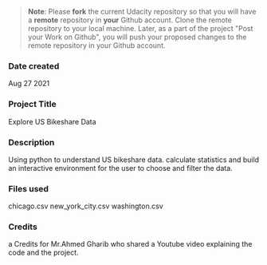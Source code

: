 >**Note**: Please **fork** the current Udacity repository so that you will have a **remote** repository in **your** Github account. Clone the remote repository to your local machine. Later, as a part of the project "Post your Work on Github", you will push your proposed changes to the remote repository in your Github account.

### Date created
Aug 27 2021

### Project Title
Explore US Bikeshare Data

### Description
Using python to understand US bikeshare data. calculate statistics and build an interactive environment for the user to choose and filter the data.

### Files used
chicago.csv
new_york_city.csv
washington.csv

### Credits
a Credits for Mr.Ahmed Gharib who shared a Youtube video explaining the code and the project.

